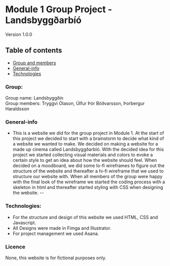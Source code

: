 # Module 1 Group Project - Landsbyggðarbíó

Version 1.0.0


## Table of contents
* [Group and members](#Group)
* [General-info](#general-info)
* [Technologies](#technologies)

### Group: 
Group name: Landsbyggðin <br/>
Group members: Tryggvi Ólason, Úlfur Þór Böðvarsson, Þorbergur Haraldsson

### General-info
- This is a website we did for the group project in Module 1. 
At the start of this project we decided to start with a brainstorm to decide what kind of a website we wanted to make. 
We decided on making a website for a made up cinema called Landsbyggðarbíó.
With the decided idea for this project we started collecting visual materials and colors to evoke a certain style to get an idea about how the website should feel. When decided on a moodboard, we did some lo-fi wireframes to figure out the structure of the website and thereafter a hi-fi wireframe that we used to structure our website with. When all members of the group were happy with the final look of the wireframe we started the coding process with a skeleton in html and thereafter started styling with CSS when designing the website.
--

### Technologies: 
- For the structure and design of this website we used HTML, CSS and Javascript.
- All Designs were made in Fimga and Illustrator.
- For project management we used Asana. 

### Licence
None, this website is for fictional purposes only.